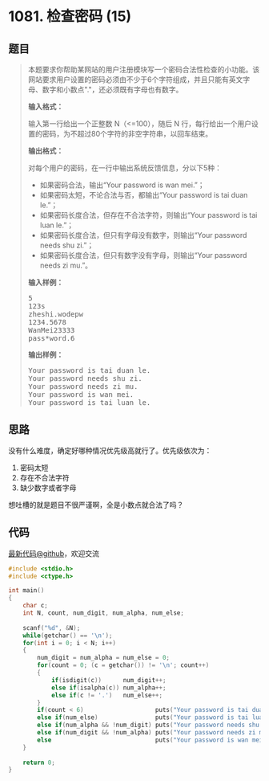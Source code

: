<h1>1081. 检查密码 (15)</h1>

## 题目

> <div id="problemContent">
> <p>本题要求你帮助某网站的用户注册模块写一个密码合法性检查的小功能。该网站要求用户设置的密码必须由不少于6个字符组成，并且只能有英文字母、数字和小数点"."，还必须既有字母也有数字。
> </p>
> <p><b>
> 输入格式：
> </b></p>
> <p>
> 输入第一行给出一个正整数 N（&lt;=100），随后 N 行，每行给出一个用户设置的密码，为不超过80个字符的非空字符串，以回车结束。
> </p>
> <p><b>
> 输出格式：
> </b></p>
> <p>
> 对每个用户的密码，在一行中输出系统反馈信息，分以下5种：
> </p>
> <ul>
> <li>如果密码合法，输出“Your password is wan mei.”；
> </li><li>如果密码太短，不论合法与否，都输出“Your password is tai duan le.”；
> </li><li>如果密码长度合法，但存在不合法字符，则输出“Your password is tai luan le.”；
> </li><li>如果密码长度合法，但只有字母没有数字，则输出“Your password needs shu zi.”；
> </li><li>如果密码长度合法，但只有数字没有字母，则输出“Your password needs zi mu.”。
> </li></ul>
> <b>输入样例：</b><pre>
> 5
> 123s
> zheshi.wodepw
> 1234.5678
> WanMei23333
> pass*word.6
> </pre>
> <b>输出样例：</b><pre>
> Your password is tai duan le.
> Your password needs shu zi.
> Your password needs zi mu.
> Your password is wan mei.
> Your password is tai luan le.
> </pre>
> </div>

## 思路

没有什么难度，确定好哪种情况优先级高就行了。优先级依次为：

1. 密码太短
2. 存在不合法字符
3. 缺少数字或者字母

想吐槽的就是题目不很严谨啊，全是小数点就合法了吗？

## 代码

[最新代码@github](https://github.com/OliverLew/PAT/blob/master/PATBasic/1081.c)，欢迎交流
```c
#include <stdio.h>
#include <ctype.h>

int main()
{
    char c;
    int N, count, num_digit, num_alpha, num_else;
    
    scanf("%d", &N);
    while(getchar() == '\n');
    for(int i = 0; i < N; i++)
    {
        num_digit = num_alpha = num_else = 0;
        for(count = 0; (c = getchar()) != '\n'; count++)
        {
            if(isdigit(c))      num_digit++;
            else if(isalpha(c)) num_alpha++;
            else if(c != '.')   num_else++;
        }
        if(count < 6)                    puts("Your password is tai duan le.");
        else if(num_else)                puts("Your password is tai luan le.");
        else if(num_alpha && !num_digit) puts("Your password needs shu zi.");
        else if(num_digit && !num_alpha) puts("Your password needs zi mu.");
        else                             puts("Your password is wan mei.");
    }
    
    return 0;
}

```